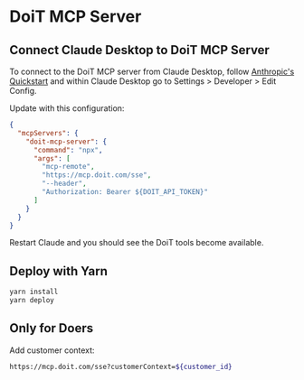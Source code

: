 # DoiT MCP Server

## Connect Claude Desktop to DoiT MCP Server

To connect to the DoiT MCP server from Claude Desktop, follow [Anthropic's Quickstart](https://modelcontextprotocol.io/quickstart/user) and within Claude Desktop go to Settings > Developer > Edit Config.

Update with this configuration:

```json
{
  "mcpServers": {
    "doit-mcp-server": {
      "command": "npx",
      "args": [
        "mcp-remote",
        "https://mcp.doit.com/sse",
        "--header",
        "Authorization: Bearer ${DOIT_API_TOKEN}"
      ]
    }
  }
}
```

Restart Claude and you should see the DoiT tools become available.

## Deploy with Yarn

```bash
yarn install
yarn deploy
```

## Only for Doers

Add customer context:

```bash
https://mcp.doit.com/sse?customerContext=${customer_id}
```
